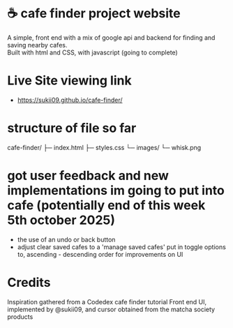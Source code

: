 # ☕️ cafe finder project website

A simple, front end with a mix of google api and backend for finding and saving nearby cafes.  
Built with html and CSS, with javascript (going to complete)

# Live Site viewing link 
- https://sukii09.github.io/cafe-finder/

# structure of file so far
cafe-finder/
├─ index.html
├─ styles.css
└─ images/
└─ whisk.png

# got user feedback and new implementations im going to put into cafe (potentially end of this week 5th october 2025)
- the use of an undo or back button
- adjust clear saved cafes to a 'manage saved cafes' put in toggle options to, ascending - descending order for improvements on UI

# Credits
Inspiration gathered from a Codedex cafe finder tutorial 
Front end UI, implemented by @sukii09, and cursor obtained from the matcha society products 

